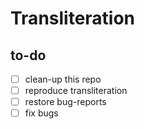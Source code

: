 # Transliteration

## to-do
- [ ] clean-up this repo
- [ ] reproduce transliteration
- [ ] restore bug-reports
- [ ] fix bugs
